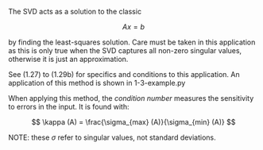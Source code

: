 The SVD acts as a solution to the classic

$$
Ax = b
$$

by finding the least-squares solution. Care must be taken
in this application as this is only true when the SVD captures all non-zero singular values, otherwise it is just an approximation.

See (1.27) to (1.29b) for specifics and conditions to this application.
An application of this method is shown in  1-3-example.py

When applying this method, the _condition number_ measures the sensitivity
to errors in the input. It is found with:

$$
\kappa (A) = \frac{\sigma_{max} (A)}{\sigma_{min} (A)}
$$

NOTE: these $\sigma$ refer to singular values, not standard deviations.